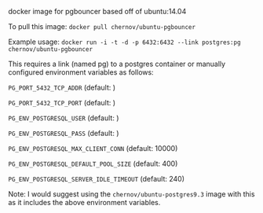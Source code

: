 docker image for pgbouncer
based off of ubuntu:14.04

To pull this image:
`docker pull chernov/ubuntu-pgbouncer`

Example usage:
`docker run -i -t -d -p 6432:6432 --link postgres:pg chernov/ubuntu-pgbouncer`

This requires a link (named pg) to a postgres container or manually configured environment variables as follows:

`PG_PORT_5432_TCP_ADDR` (default: <empty>)

`PG_PORT_5432_TCP_PORT` (default: <empty>)

`PG_ENV_POSTGRESQL_USER` (default: <empty>)

`PG_ENV_POSTGRESQL_PASS` (default: <empty>)

`PG_ENV_POSTGRESQL_MAX_CLIENT_CONN` (default: 10000)

`PG_ENV_POSTGRESQL_DEFAULT_POOL_SIZE` (default: 400)

`PG_ENV_POSTGRESQL_SERVER_IDLE_TIMEOUT` (default: 240)
 
Note: I would suggest using the `chernov/ubuntu-postgres9.3` image with this as it includes the above environment variables.

